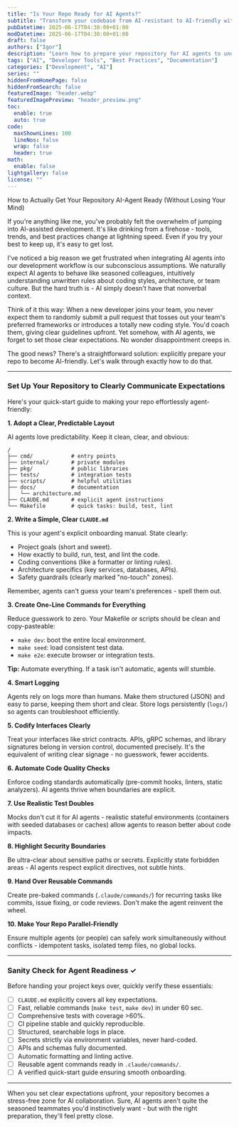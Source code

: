 ```yaml
---
title: "Is Your Repo Ready for AI Agents?"
subtitle: "Transform your codebase from AI-resistant to AI-friendly with these essential practices"
pubDatetime: 2025-06-17T04:30:00+01:00
modDatetime: 2025-06-17T04:30:00+01:00
draft: false
authors: ["Igor"]
description: "Learn how to prepare your repository for AI agents to understand, navigate, and contribute effectively to your codebase."
tags: ["AI", "Developer Tools", "Best Practices", "Documentation"]
categories: ["Development", "AI"]
series: ""
hiddenFromHomePage: false
hiddenFromSearch: false
featuredImage: "header.webp"
featuredImagePreview: "header_preview.png"
toc:
  enable: true
  auto: true
code:
  maxShownLines: 100
  lineNos: false
  wrap: false
  header: true
math:
  enable: false
lightgallery: false
license: ""
---
```


How to Actually Get Your Repository AI-Agent Ready (Without Losing Your Mind)

If you're anything like me, you've probably felt the overwhelm of jumping into AI-assisted development. It's like drinking from a firehose - tools, trends, and best practices change at lightning speed. Even if you try your best to keep up, it's easy to get lost.

I've noticed a big reason we get frustrated when integrating AI agents into our development workflow is our subconscious assumptions. We naturally expect AI agents to behave like seasoned colleagues, intuitively understanding unwritten rules about coding styles, architecture, or team culture. But the hard truth is - AI simply doesn't have that nonverbal context.

Think of it this way: When a new developer joins your team, you never expect them to randomly submit a pull request that tosses out your team's preferred frameworks or introduces a totally new coding style. You'd coach them, giving clear guidelines upfront. Yet somehow, with AI agents, we forget to set those clear expectations. No wonder disappointment creeps in.

The good news? There's a straightforward solution: explicitly prepare your repo to become AI-friendly. Let's walk through exactly how to do that.

---

### Set Up Your Repository to Clearly Communicate Expectations

Here's your quick-start guide to making your repo effortlessly agent-friendly:

**1. Adopt a Clear, Predictable Layout**

AI agents love predictability. Keep it clean, clear, and obvious:

```
/
├── cmd/            # entry points
├── internal/       # private modules
├── pkg/            # public libraries
├── tests/          # integration tests
├── scripts/        # helpful utilities
├── docs/           # documentation
│   └── architecture.md
├── CLAUDE.md       # explicit agent instructions
└── Makefile        # quick tasks: build, test, lint
```

**2. Write a Simple, Clear `CLAUDE.md`**

This is your agent's explicit onboarding manual. State clearly:

- Project goals (short and sweet).
- How exactly to build, run, test, and lint the code.
- Coding conventions (like a formatter or linting rules).
- Architecture specifics (key services, databases, APIs).
- Safety guardrails (clearly marked "no-touch" zones).

Remember, agents can't guess your team's preferences - spell them out.

**3. Create One-Line Commands for Everything**

Reduce guesswork to zero. Your Makefile or scripts should be clean and copy-pasteable:

- `make dev`: boot the entire local environment.
- `make seed`: load consistent test data.
- `make e2e`: execute browser or integration tests.

**Tip:** Automate everything. If a task isn't automatic, agents will stumble.

**4. Smart Logging**

Agents rely on logs more than humans. Make them structured (JSON) and easy to parse, keeping them short and clear. Store logs persistently (`logs/`) so agents can troubleshoot efficiently.

**5. Codify Interfaces Clearly**

Treat your interfaces like strict contracts. APIs, gRPC schemas, and library signatures belong in version control, documented precisely. It's the equivalent of writing clear signage - no guesswork, fewer accidents.

**6. Automate Code Quality Checks**

Enforce coding standards automatically (pre-commit hooks, linters, static analyzers). AI agents thrive when boundaries are explicit.

**7. Use Realistic Test Doubles**

Mocks don't cut it for AI agents - realistic stateful environments (containers with seeded databases or caches) allow agents to reason better about code impacts.

**8. Highlight Security Boundaries**

Be ultra-clear about sensitive paths or secrets. Explicitly state forbidden areas - AI agents respect explicit directives, not subtle hints.

**9. Hand Over Reusable Commands**

Create pre-baked commands (`.claude/commands/`) for recurring tasks like commits, issue fixing, or code reviews. Don't make the agent reinvent the wheel.

**10. Make Your Repo Parallel-Friendly**

Ensure multiple agents (or people) can safely work simultaneously without conflicts - idempotent tasks, isolated temp files, no global locks.

---

### Sanity Check for Agent Readiness ✓

Before handing your project keys over, quickly verify these essentials:

- [ ] `CLAUDE.md` explicitly covers all key expectations.
- [ ] Fast, reliable commands (`make test`, `make dev`) in under 60 sec.
- [ ] Comprehensive tests with coverage >60%.
- [ ] CI pipeline stable and quickly reproducible.
- [ ] Structured, searchable logs in place.
- [ ] Secrets strictly via environment variables, never hard-coded.
- [ ] APIs and schemas fully documented.
- [ ] Automatic formatting and linting active.
- [ ] Reusable agent commands ready in `.claude/commands/`.
- [ ] A verified quick-start guide ensuring smooth onboarding.

---

When you set clear expectations upfront, your repository becomes a stress-free zone for AI collaboration. Sure, AI agents aren't quite the seasoned teammates you'd instinctively want - but with the right preparation, they'll feel pretty close.
